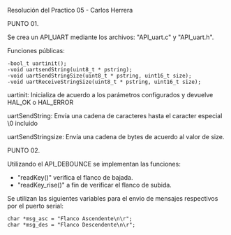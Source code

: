 Resolución del Practico 05 - Carlos Herrera



PUNTO 01.

Se crea un API_UART mediante los archivos: "API_uart.c" y "API_uart.h".

Funciones públicas:

	-bool_t uartinit();
	-void uartsendString(uint8_t * pstring);
	-void uartSendStringSize(uint8_t * pstring, uint16_t size);
	-void uartReceiveStringSize(uint8_t * pstring, uint16_t size);

uartinit: Inicializa de acuerdo a los parámetros configurados y devuelve HAL_OK o HAL_ERROR

uartSendString: Envía una cadena de caracteres hasta el caracter especial \0 incluido

uartSendStringsize: Envía una cadena de bytes de acuerdo al valor de size.

PUNTO 02.

Utilizando el API_DEBOUNCE se implementan las funciones:

- "readKey()" verifica el flanco de bajada.
- "readKey_rise()" a fin de verificar el flanco de subida.

Se utilizan las siguientes variables para el envio de mensajes respectivos por el puerto serial:

	char *msg_asc = "Flanco Ascendente\n\r";
	char *msg_des = "Flanco Descendente\n\r";
